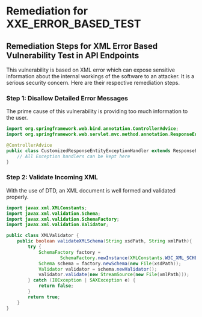 # Remediation for XXE_ERROR_BASED_TEST

## Remediation Steps for XML Error Based Vulnerability Test in API Endpoints

This vulnerability is based on XML error which can expose sensitive information about the internal workings of the software to an attacker. It is a serious security concern. Here are their respective remediation steps.

### Step 1: Disallow Detailed Error Messages

The prime cause of this vulnerability is providing too much information to the user. 

```java
import org.springframework.web.bind.annotation.ControllerAdvice;
import org.springframework.web.servlet.mvc.method.annotation.ResponseEntityExceptionHandler;

@ControllerAdvice
public class CustomizedResponseEntityExceptionHandler extends ResponseEntityExceptionHandler {
    // All Exception handlers can be kept here
}
```

### Step 2: Validate Incoming XML 

With the use of DTD, an XML document is well formed and validated properly.

```java
import javax.xml.XMLConstants;
import javax.xml.validation.Schema;
import javax.xml.validation.SchemaFactory;
import javax.xml.validation.Validator;

public class XMLValidator {
    public boolean validateXMLSchema(String xsdPath, String xmlPath){
        try {
            SchemaFactory factory = 
                    SchemaFactory.newInstance(XMLConstants.W3C_XML_SCHEMA_NS_URI);
            Schema schema = factory.newSchema(new File(xsdPath));
            Validator validator = schema.newValidator();
            validator.validate(new StreamSource(new File(xmlPath)));
        } catch (IOException | SAXException e) {
            return false;
        }
        return true;
    }
}
```